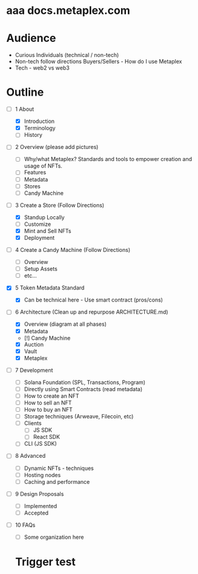 # aaa docs.metaplex.com

# Audience

- Curious Individuals (technical / non-tech)
- Non-tech follow directions Buyers/Sellers - How do I use Metaplex
- Tech - web2 vs web3

# Outline

- [ ] 1 About

  - [x] Introduction
  - [x] Terminology
  - [ ] History

- [ ] 2 Overview (please add pictures)

  - [ ] Why/what Metaplex? Standards and tools to empower creation and usage of NFTs.
  - [ ] Features
  - [ ] Metadata
  - [ ] Stores
  - [ ] Candy Machine

- [ ] 3 Create a Store (Follow Directions)

  - [x] Standup Locally
  - [ ] Customize
  - [x] Mint and Sell NFTs
  - [x] Deployment

- [ ] 4 Create a Candy Machine (Follow Directions)

  - [ ] Overview
  - [ ] Setup Assets
  - [ ] etc...

- [x] 5 Token Metadata Standard

  - [x] Can be technical here - Use smart contract (pros/cons)

- [ ] 6 Architecture (Clean up and repurpose ARCHITECTURE.md)

  - [x] Overview (diagram at all phases)
  - [x] Metadata
  - [!] Candy Machine
  - [x] Auction
  - [x] Vault
  - [x] Metaplex

- [ ] 7 Development

  - [ ] Solana Foundation (SPL, Transactions, Program)
  - [ ] Directly using Smart Contracts (read metadata)
  - [ ] How to create an NFT
  - [ ] How to sell an NFT
  - [ ] How to buy an NFT
  - [ ] Storage techniques (Arweave, Filecoin, etc)
  - [ ] Clients
    - [ ] JS SDK
    - [ ] React SDK
  - [ ] CLI (JS SDK)

- [ ] 8 Advanced

  - [ ] Dynamic NFTs - techniques
  - [ ] Hosting nodes
  - [ ] Caching and performance

- [ ] 9 Design Proposals

  - [ ] Implemented
  - [ ] Accepted

- [ ] 10 FAQs

  - [ ] Some organization here

  # Trigger test
